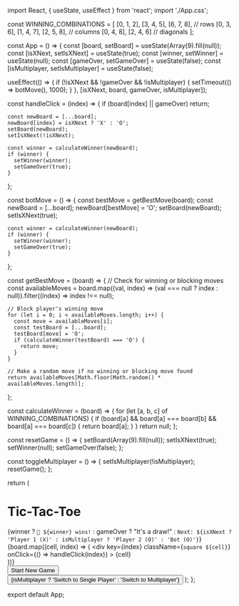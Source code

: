 import React, { useState, useEffect } from 'react';
import './App.css';

const WINNING_COMBINATIONS = [
  [0, 1, 2], [3, 4, 5], [6, 7, 8], // rows
  [0, 3, 6], [1, 4, 7], [2, 5, 8], // columns
  [0, 4, 8], [2, 4, 6]             // diagonals
];

const App = () => {
  const [board, setBoard] = useState(Array(9).fill(null));
  const [isXNext, setIsXNext] = useState(true);
  const [winner, setWinner] = useState(null);
  const [gameOver, setGameOver] = useState(false);
  const [isMultiplayer, setIsMultiplayer] = useState(false);

  useEffect(() => {
    if (!isXNext && !gameOver && !isMultiplayer) {
      setTimeout(() => botMove(), 1000);
    }
  }, [isXNext, board, gameOver, isMultiplayer]);

  const handleClick = (index) => {
    if (board[index] || gameOver) return;

    const newBoard = [...board];
    newBoard[index] = isXNext ? 'X' : 'O';
    setBoard(newBoard);
    setIsXNext(!isXNext);

    const winner = calculateWinner(newBoard);
    if (winner) {
      setWinner(winner);
      setGameOver(true);
    }
  };

  const botMove = () => {
    const bestMove = getBestMove(board);
    const newBoard = [...board];
    newBoard[bestMove] = 'O';
    setBoard(newBoard);
    setIsXNext(true);

    const winner = calculateWinner(newBoard);
    if (winner) {
      setWinner(winner);
      setGameOver(true);
    }
  };

  const getBestMove = (board) => {
    // Check for winning or blocking moves
    const availableMoves = board.map((val, index) => (val === null ? index : null)).filter((index) => index !== null);
    
    // Block player's winning move
    for (let i = 0; i < availableMoves.length; i++) {
      const move = availableMoves[i];
      const testBoard = [...board];
      testBoard[move] = 'O';
      if (calculateWinner(testBoard) === 'O') {
        return move;
      }
    }

    // Make a random move if no winning or blocking move found
    return availableMoves[Math.floor(Math.random() * availableMoves.length)];
  };

  const calculateWinner = (board) => {
    for (let [a, b, c] of WINNING_COMBINATIONS) {
      if (board[a] && board[a] === board[b] && board[a] === board[c]) {
        return board[a];
      }
    }
    return null;
  };

  const resetGame = () => {
    setBoard(Array(9).fill(null));
    setIsXNext(true);
    setWinner(null);
    setGameOver(false);
  };

  const toggleMultiplayer = () => {
    setIsMultiplayer(!isMultiplayer);
    resetGame();
  };

  return (
    <div className="game-container">
      <h1>Tic-Tac-Toe</h1>
      <div className="status">
        {winner
          ? `🎉 ${winner} wins!`
          : gameOver
          ? "It's a draw!"
          : `Next: ${isXNext ? 'Player 1 (X)' : isMultiplayer ? 'Player 2 (O)' : 'Bot (O)'}`}
      </div>
      <div className="board">
        {board.map((cell, index) => (
          <div
            key={index}
            className={`square ${cell}`}
            onClick={() => handleClick(index)}
          >
            {cell}
          </div>
        ))}
      </div>
      <button className="reset-btn" onClick={resetGame}>Start New Game</button>
      <button className="multiplayer-btn" onClick={toggleMultiplayer}>
        {isMultiplayer ? 'Switch to Single Player' : 'Switch to Multiplayer'}
      </button>
    </div>
  );
};

export default App;
